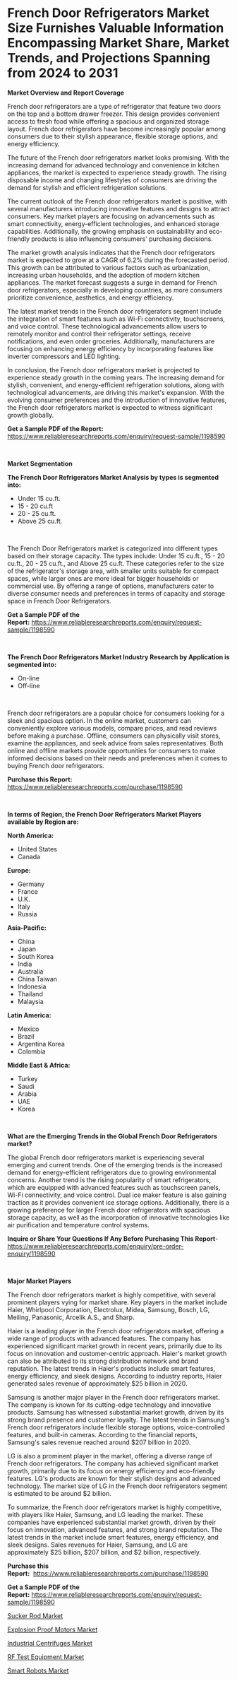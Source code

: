 <p><h1>French Door Refrigerators Market Size Furnishes Valuable Information Encompassing Market Share, Market Trends, and Projections Spanning from 2024 to 2031</h1></p><p><strong>Market Overview and Report Coverage</strong></p>
<p><p>French door refrigerators are a type of refrigerator that feature two doors on the top and a bottom drawer freezer. This design provides convenient access to fresh food while offering a spacious and organized storage layout. French door refrigerators have become increasingly popular among consumers due to their stylish appearance, flexible storage options, and energy efficiency.</p><p>The future of the French door refrigerators market looks promising. With the increasing demand for advanced technology and convenience in kitchen appliances, the market is expected to experience steady growth. The rising disposable income and changing lifestyles of consumers are driving the demand for stylish and efficient refrigeration solutions.</p><p>The current outlook of the French door refrigerators market is positive, with several manufacturers introducing innovative features and designs to attract consumers. Key market players are focusing on advancements such as smart connectivity, energy-efficient technologies, and enhanced storage capabilities. Additionally, the growing emphasis on sustainability and eco-friendly products is also influencing consumers' purchasing decisions.</p><p>The market growth analysis indicates that the French door refrigerators market is expected to grow at a CAGR of 6.2% during the forecasted period. This growth can be attributed to various factors such as urbanization, increasing urban households, and the adoption of modern kitchen appliances. The market forecast suggests a surge in demand for French door refrigerators, especially in developing countries, as more consumers prioritize convenience, aesthetics, and energy efficiency.</p><p>The latest market trends in the French door refrigerators segment include the integration of smart features such as Wi-Fi connectivity, touchscreens, and voice control. These technological advancements allow users to remotely monitor and control their refrigerator settings, receive notifications, and even order groceries. Additionally, manufacturers are focusing on enhancing energy efficiency by incorporating features like inverter compressors and LED lighting.</p><p>In conclusion, the French door refrigerators market is projected to experience steady growth in the coming years. The increasing demand for stylish, convenient, and energy-efficient refrigeration solutions, along with technological advancements, are driving this market's expansion. With the evolving consumer preferences and the introduction of innovative features, the French door refrigerators market is expected to witness significant growth globally.</p></p>
<p><strong>Get a Sample PDF of the Report:</strong> <a href="https://www.reliableresearchreports.com/enquiry/request-sample/1198590">https://www.reliableresearchreports.com/enquiry/request-sample/1198590</a></p>
<p>&nbsp;</p>
<p><strong>Market Segmentation</strong></p>
<p><strong>The French Door Refrigerators Market Analysis by types is segmented into:</strong></p>
<p><ul><li>Under 15 cu.ft.</li><li>15 - 20 cu.ft</li><li>20 - 25 cu.ft.</li><li>Above 25 cu.ft.</li></ul></p>
<p>&nbsp;</p>
<p><p>The French Door Refrigerators market is categorized into different types based on their storage capacity. The types include: Under 15 cu.ft., 15 - 20 cu.ft., 20 - 25 cu.ft., and Above 25 cu.ft. These categories refer to the size of the refrigerator's storage area, with smaller units suitable for compact spaces, while larger ones are more ideal for bigger households or commercial use. By offering a range of options, manufacturers cater to diverse consumer needs and preferences in terms of capacity and storage space in French Door Refrigerators.</p></p>
<p><strong>Get a Sample PDF of the Report:</strong>&nbsp;<a href="https://www.reliableresearchreports.com/enquiry/request-sample/1198590">https://www.reliableresearchreports.com/enquiry/request-sample/1198590</a></p>
<p>&nbsp;</p>
<p><strong>The French Door Refrigerators Market Industry Research by Application is segmented into:</strong></p>
<p><ul><li>On-line</li><li>Off-line</li></ul></p>
<p>&nbsp;</p>
<p><p>French door refrigerators are a popular choice for consumers looking for a sleek and spacious option. In the online market, customers can conveniently explore various models, compare prices, and read reviews before making a purchase. Offline, consumers can physically visit stores, examine the appliances, and seek advice from sales representatives. Both online and offline markets provide opportunities for consumers to make informed decisions based on their needs and preferences when it comes to buying French door refrigerators.</p></p>
<p><strong>Purchase this Report:</strong>&nbsp; <a href="https://www.reliableresearchreports.com/purchase/1198590">https://www.reliableresearchreports.com/purchase/1198590</a></p>
<p>&nbsp;</p>
<p><strong>In terms of Region, the French Door Refrigerators Market Players available by Region are:</strong></p>
<p>
    <p> <strong> North America: </strong>
        <ul>
            <li>United States</li>
            <li>Canada</li>
        </ul>
        </p> 
    <p> <strong> Europe: </strong>
        <ul>
            <li>Germany</li>
            <li>France</li>
            <li>U.K.</li>
            <li>Italy</li>
            <li>Russia</li>
        </ul>
        </p> 
    <p> <strong> Asia-Pacific: </strong>
        <ul>
            <li>China</li>
            <li>Japan</li>
            <li>South Korea</li>
            <li>India</li>
            <li>Australia</li>
            <li>China Taiwan</li>
            <li>Indonesia</li>
            <li>Thailand</li>
            <li>Malaysia</li>
        </ul>
        </p> 
    <p> <strong> Latin America: </strong>
        <ul>
            <li>Mexico</li>
            <li>Brazil</li>
            <li>Argentina Korea</li>
            <li>Colombia</li>
        </ul>
        </p> 
    <p> <strong> Middle East & Africa: </strong>
        <ul>
            <li>Turkey</li>
            <li>Saudi</li>
            <li>Arabia</li>
            <li>UAE</li>
            <li>Korea</li>
        </ul>
    </p>
    </p>
<p>&nbsp;</p>
<p><strong>What are the Emerging Trends in the Global French Door Refrigerators market?</strong></p>
<p><p>The global French door refrigerators market is experiencing several emerging and current trends. One of the emerging trends is the increased demand for energy-efficient refrigerators due to growing environmental concerns. Another trend is the rising popularity of smart refrigerators, which are equipped with advanced features such as touchscreen panels, Wi-Fi connectivity, and voice control. Dual ice maker feature is also gaining traction as it provides convenient ice storage options. Additionally, there is a growing preference for larger French door refrigerators with spacious storage capacity, as well as the incorporation of innovative technologies like air purification and temperature control systems.</p></p>
<p><strong>Inquire or Share Your Questions If Any Before Purchasing This Report</strong>- <a href="https://www.reliableresearchreports.com/enquiry/pre-order-enquiry/1198590">https://www.reliableresearchreports.com/enquiry/pre-order-enquiry/1198590</a></p>
<p>&nbsp;</p>
<p><strong>Major Market Players</strong></p>
<p><p>The French door refrigerators market is highly competitive, with several prominent players vying for market share. Key players in the market include Haier, Whirlpool Corporation, Electrolux, Midea, Samsung, Bosch, LG, Meiling, Panasonic, Arcelik A.S., and Sharp.</p><p>Haier is a leading player in the French door refrigerators market, offering a wide range of products with advanced features. The company has experienced significant market growth in recent years, primarily due to its focus on innovation and customer-centric approach. Haier's market growth can also be attributed to its strong distribution network and brand reputation. The latest trends in Haier's products include smart features, energy efficiency, and sleek designs. According to industry reports, Haier generated sales revenue of approximately $25 billion in 2020.</p><p>Samsung is another major player in the French door refrigerators market. The company is known for its cutting-edge technology and innovative products. Samsung has witnessed substantial market growth, driven by its strong brand presence and customer loyalty. The latest trends in Samsung's French door refrigerators include flexible storage options, voice-controlled features, and built-in cameras. According to the financial reports, Samsung's sales revenue reached around $207 billion in 2020.</p><p>LG is also a prominent player in the market, offering a diverse range of French door refrigerators. The company has achieved significant market growth, primarily due to its focus on energy efficiency and eco-friendly features. LG's products are known for their stylish designs and advanced technology. The market size of LG in the French door refrigerators segment is estimated to be around $2 billion. </p><p>To summarize, the French door refrigerators market is highly competitive, with players like Haier, Samsung, and LG leading the market. These companies have experienced substantial market growth, driven by their focus on innovation, advanced features, and strong brand reputation. The latest trends in the market include smart features, energy efficiency, and sleek designs. Sales revenues for Haier, Samsung, and LG are approximately $25 billion, $207 billion, and $2 billion, respectively.</p></p>
<p><strong>Purchase this Report:</strong>&nbsp;&nbsp;<a href="https://www.reliableresearchreports.com/purchase/1198590">https://www.reliableresearchreports.com/purchase/1198590</a></p>
<p></p>
<p><strong>Get a Sample PDF of the Report:</strong>&nbsp;<a href="https://www.reliableresearchreports.com/enquiry/request-sample/1198590">https://www.reliableresearchreports.com/enquiry/request-sample/1198590</a></p>
<p><p><a href="https://github.com/mabutironaldo/Market-Research-Report-List-2/blob/main/sucker-rod-market.md">Sucker Rod Market</a></p><p><a href="https://github.com/ashepherd82/Market-Research-Report-List-2/blob/main/explosion-proof-motors-market.md">Explosion Proof Motors Market</a></p><p><a href="https://github.com/castoriffic/Market-Research-Report-List-2/blob/main/industrial-centrifuges-market.md">Industrial Centrifuges Market</a></p><p><a href="https://github.com/FassouRP/Market-Research-Report-List-2/blob/main/rf-test-equipment-market.md">RF Test Equipment Market</a></p><p><a href="https://github.com/lbird53714/Market-Research-Report-List-2/blob/main/smart-robots-market.md">Smart Robots Market</a></p></p>